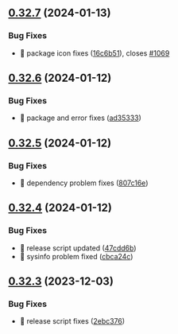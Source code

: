 ## [0.32.7](https://github.com/oguzkaganeren/manjaro-starter/compare/v0.32.6...v0.32.7) (2024-01-13)


### Bug Fixes

* 🐛 package icon fixes ([16c6b51](https://github.com/oguzkaganeren/manjaro-starter/commit/16c6b517b33d9a8fe9dabad87a6f06d7e0470ac7)), closes [#1069](https://github.com/oguzkaganeren/manjaro-starter/issues/1069)



## [0.32.6](https://github.com/oguzkaganeren/manjaro-starter/compare/v0.32.5...v0.32.6) (2024-01-12)


### Bug Fixes

* 🐛 package and error fixes ([ad35333](https://github.com/oguzkaganeren/manjaro-starter/commit/ad35333bf4d33551d21187e9745287752e16dcd6))



## [0.32.5](https://github.com/oguzkaganeren/manjaro-starter/compare/v0.32.4...v0.32.5) (2024-01-12)


### Bug Fixes

* 🐛 dependency problem fixes ([807c16e](https://github.com/oguzkaganeren/manjaro-starter/commit/807c16e6096be07ff6a45710baf1db4a86cf5d84))



## [0.32.4](https://github.com/oguzkaganeren/manjaro-starter/compare/v0.32.3...v0.32.4) (2024-01-12)


### Bug Fixes

* 🐛 release script updated ([47cdd6b](https://github.com/oguzkaganeren/manjaro-starter/commit/47cdd6b142c36cec287a0cf96a43ea53f3fcd4cb))
* 🐛 sysinfo problem fixed ([cbca24c](https://github.com/oguzkaganeren/manjaro-starter/commit/cbca24c0113db970637c375c12b0f71b37dbec89))



## [0.32.3](https://github.com/oguzkaganeren/manjaro-starter/compare/v0.32.2...v0.32.3) (2023-12-03)


### Bug Fixes

* 🐛 release script fixes ([2ebc376](https://github.com/oguzkaganeren/manjaro-starter/commit/2ebc376dc41ecde4634a74476be5e89823d96699))



